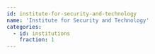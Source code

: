 ```yaml
---
id: institute-for-security-and-technology
name: 'Institute for Security and Technology'
categories:
  - id: institutions
    fraction: 1
---
```

